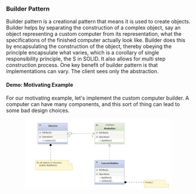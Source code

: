 ### Builder Pattern

Builder pattern is a creational pattern that means it is used to create objects.
Builder helps by separating the construction of a complex object, say an object 
representing a custom computer from its representation, what the specifications of
the finished computer actually look like. Builder does this by encapsulating the 
construction of the object, thereby obeying the principle encapsulate what varies, 
which is a corollary of single responsibility principle, the S in SOLID. It also
allows for multi step construction process. One key benefit of builder pattern is 
that implementations can vary. The client sees only the abstraction. 

#### Demo: Motivating Example
For our motivating example, let's implement the custom computer builder. A computer
can have many components, and this sort of thing can lead to some bad design choices.

<p align="center">
	<img src="../imgs/builder_pattern_uml.png" width="400" />
</p> <br />
